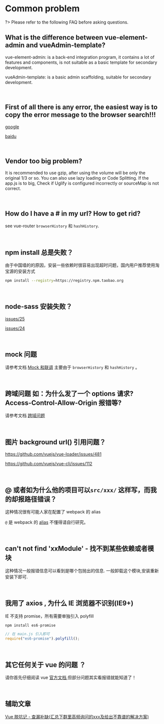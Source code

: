 # Common problem

?> Please refer to the following FAQ before asking questions.

## What is the difference between vue-element-admin and vueAdmin-template?

vue-element-admin: is a back-end integration program, it contains a lot of features and components, is not suitable as a basic template for secondary development.

vueAdmin-template: is a basic admin scaffolding, suitable for secondary development.

<br/>

## First of all there is any error, the easiest way is to copy the error message to the browser search!!!
[google](http://lmgtfy.com/?q=%E6%90%9C%E4%B8%80%E6%90%9C)

[baidu](http://www.baidu-x.com/?q=%E6%90%9C%E4%B8%80%E6%90%9C)

<br/>

## Vendor too big problem?
It is recommended to use gzip, after using the volume will be only the original 1/3 or so. You can also use lazy loading or Code Splitting. If the app.js is to big, Check if Uglify is configured incorrectly or sourceMap is not correct.

<br/>

## How do I have a # in my url? How to get rid?
see vue-router `browserHistory` 和 `hashHistory`.

<br/>

## npm install 总是失败？
由于中国墙的的原因，安装一些依赖时很容易出现超时问题，国内用户推荐使用淘宝源的安装方式
```bash
npm install --registry=https://registry.npm.taobao.org
```

<br/>

## node-sass 安装失败？
[issues/25](https://github.com/PanJiaChen/vue-element-admin/issues/25)

[issues/24](https://github.com/PanJiaChen/vue-element-admin/issues/24)

<br/>

## mock 问题
请参考文档 [Mock 和联调](mock-api) 主要由于 `browserHistory` 和 `hashHistory` 。

<br/>

## 跨域问题 如：为什么发了一个 options  请求? Access-Control-Allow-Origin 报错等?
请参考文档 [跨域问题](cors.md)

<br/>

## 图片 background url() 引用问题？
https://github.com/vuejs/vue-loader/issues/481

https://github.com/vuejs/vue-cli/issues/112

<br/>

##  @ 或者如为什么他的项目可以`src/xxx/` 这样写，而我的却报路径错误？
这种情况很有可能人家在配置了 webpack 的 alias

`@` 是 webpack 的 [alias](https://webpack.js.org/configuration/resolve/#resolve-alias) 不懂得请自行研究。

<br/>

## can't not find 'xxModule' - 找不到某些依赖或者模块
这种情况一般报错信息可以看到是哪个包抛出的信息.
一般卸载这个模块,安装重新安装下即可.

<br/>

## 我用了 axios , 为什么 IE 浏览器不识别(IE9+)
 IE 不支持 promise，所有需要单独引入 polyfill

 ```js
 npm install es6-promise

 // 在 main.js 引入即可
require("es6-promise").polyfill();
 ```

<br/>

 ## 其它任何关于 vue 的问题 ？
 请你首先仔细阅读 vue [官方文档](https://cn.vuejs.org/index.html),但部分问题其实看报错就能知道了！

<br/>

## 辅助文章
[Vue 脱坑记 - 查漏补缺(汇总下群里高频询问的xxx及给出不靠谱的解决方案)](https://juejin.im/post/59fa9257f265da43062a1b0e)
